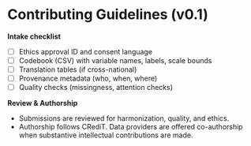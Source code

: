 # Contributing Guidelines (v0.1)

**Intake checklist**
- [ ] Ethics approval ID and consent language
- [ ] Codebook (CSV) with variable names, labels, scale bounds
- [ ] Translation tables (if cross-national)
- [ ] Provenance metadata (who, when, where)
- [ ] Quality checks (missingness, attention checks)

**Review & Authorship**
- Submissions are reviewed for harmonization, quality, and ethics.
- Authorship follows CRediT. Data providers are offered co-authorship when substantive intellectual contributions are made.
